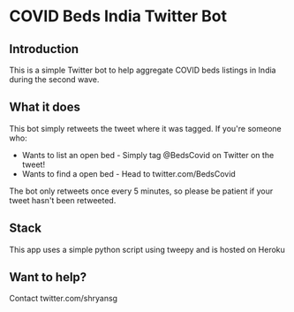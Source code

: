 # COVID Beds India Twitter Bot

## Introduction
This is a simple Twitter bot to help aggregate COVID beds listings in India during the second wave. 

## What it does
This bot simply retweets the tweet where it was tagged. If you're someone who:
+ Wants to list an open bed - Simply tag @BedsCovid on Twitter on the tweet!
+ Wants to find a open bed  - Head to twitter.com/BedsCovid

The bot only retweets once every 5 minutes, so please be patient if your tweet hasn't been retweeted. 

## Stack
This app uses a simple python script using tweepy and is hosted on Heroku

## Want to help?
Contact twitter.com/shryansg 
